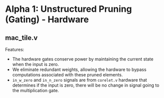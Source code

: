 # Alpha 1: Unstructured Pruning (Gating) - Hardware
## mac_tile.v

Features:
- The hardware gates conserve power by maintaining the current state when the input is zero.
- We eliminate redundant weights, allowing the hardware to bypass computations associated with these pruned elements.
- `in_w_zero` and `in_n_zero` signals are from `corelet.v` hardware that determines if the input is zero, there will be no change in signal going to the multiplication gate.
